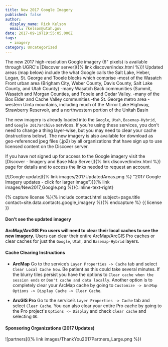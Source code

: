 ```yaml
---
title: New 2017 Google Imagery
published: false
author:
  display_name: Rick Kelson
  email: rkelson@utah.gov
date: 2017-09-19T19:55:05.000Z
tags:
  - imagery
category: Uncategorized
---
```


The new 2017 high-resolution Google imagery (6" pixels) is available through UGRC's [Discover server]({% link discover/index.html %})! Updated areas (map below) include the what Google calls the Salt Lake, Heber, Logan, St. George and Tooele blocks which comprise
-most of the Wasatch Front urban area (Brigham City, Weber County, Davis County, Salt Lake County, and Utah County)
-many Wasatch Back communities (Summit, Wasatch and Morgan Counties, and Tooele and Cedar Valley.
-many of the Box Elder and Cache Valley communities
-the St. George metro area
-western Uinta mountains, including much of the Mirror Lake Highway, Strawberry Reservoir, and a northwestern portion of the Unitah Basin

The new imagery is already loaded into the `Google`, `Utah`, `Basemap-Hybrid`, and `Google 2017archive` services. If you're using these services, you don't need to change a thing layer-wise, but you may need to clear your cache (instructions below). The new imagery is also available for download as geo-referenced jpeg files (.jp2) by all organizations that have sign up to use licensed content on the Discover server.

If you have not signed up for access to the Google imagery visit the [Discover - Imagery and Base Map Server]({% link discover/index.html %}) page for details and to access the links needed to request an account.

[![Google update]({% link images/2017UpdatedAreas.png %} "2017 Google Imagery updates - click for larger image")]({% link images/New2017_Google.png %}){:.inline-text-right}

{% capture license %}{% include contact.html subject=page.title contact=site.data.contacts.google_imagery %}{% endcapture %}
{{ license }}

#### Don't see the updated imagery

**ArcMap/ArcGIS Pro users will need to clear their local caches to see the new imagery.** Users can clear their entire ArcMap/ArcGIS Pro caches or clear caches for just the `Google`, `Utah`, and `Basemap-Hybrid` layers.

#### Cache Clearing Instructions

- **ArcMap** Go to the service’s `Layer Properties -> Cache` tab and select `Clear Local Cache Now`. Be patient as this could take several minutes. If the blurry tiles persist you have the options to `Clear cache when the session ends` or `Don't cache and data locally`. Another option is to completely clear your ArcMap cache by going to `Customize -> ArcMap Options -> Display Cache -> Clear Cache`.

- **ArcGIS Pro** Go to the service’s `Layer Properties -> Cache` tab and select `Clear Cache`. You can also clear your entire Pro cache by going to the Pro project's `Options -> Display` and check `Clear cache` and selecting `OK`.

#### Sponsoring Organizations (2017 Updates)

![partners]({% link images/ThankYou2017Partners_Large.png %})
